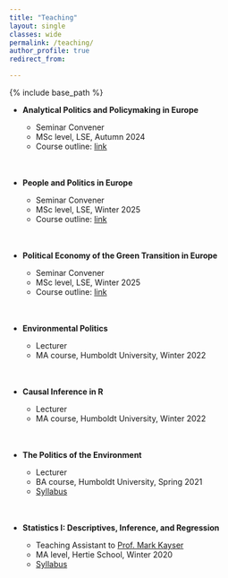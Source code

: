 ```yaml
---
title: "Teaching"
layout: single
classes: wide
permalink: /teaching/
author_profile: true
redirect_from:

---
```


{% include base_path %}
* **Analytical Politics and Policymaking in Europe** 
  * Seminar Convener
  * MSc level, LSE, Autumn 2024
  * Course outline: [link](https://www.lse.ac.uk/resources/calendar2020-2021/courseGuides/EU/2020_EU489.htm)
  <br>
  <br>
* **People and Politics in Europe** 
  * Seminar Convener
  * MSc level, LSE, Winter 2025
  * Course outline: [link](https://www.lse.ac.uk/resources/calendar2022-2023/courseGuides/EU/2022_EU4A5.htm)
  <br>
  <br>
* **Political Economy of the Green Transition in Europe** 
  * Seminar Convener
  * MSc level, LSE, Winter 2025
  * Course outline: [link](https://www.lse.ac.uk/resources/calendar2023-2024/courseGuides/EU/2023_EU4A7.htm)
  <br>
  <br>
* **Environmental Politics** 
  * Lecturer
  * MA course, Humboldt University, Winter 2022
  <br>
  <br>
* **Causal Inference in R** 
  * Lecturer
  * MA course, Humboldt University, Winter 2022
  <br>
  <br>

* **The Politics of the Environment** 
  * Lecturer
  * BA course, Humboldt University, Spring 2021
  * [Syllabus](https://www.dropbox.com/s/b55hfeygwowl0vc/PolEnv_Syllabus_Valentim2021.pdf?dl=0)
  <br>
  <br>

* **Statistics I: Descriptives, Inference, and Regression** 
  * Teaching Assistant to [Prof. Mark Kayser](http://mark-kayser.com/)
  * MA level, Hertie School, Winter 2020
  * [Syllabus](https://www.dropbox.com/s/t418ncrsl70v0x7/GRAD-C5_Statistics%201_Kayser.pdf?dl=0)
